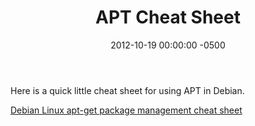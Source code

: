 ﻿---
layout: post
title:  APT Cheat Sheet
date:   2012-10-19 00:00:00 -0500
categories: IT
---






Here is a quick little cheat sheet for using APT in Debian.

<a href="http://www.cyberciti.biz/tips/linux-debian-package-management-cheat-sheet.html">Debian Linux apt-get package management cheat sheet</a>


